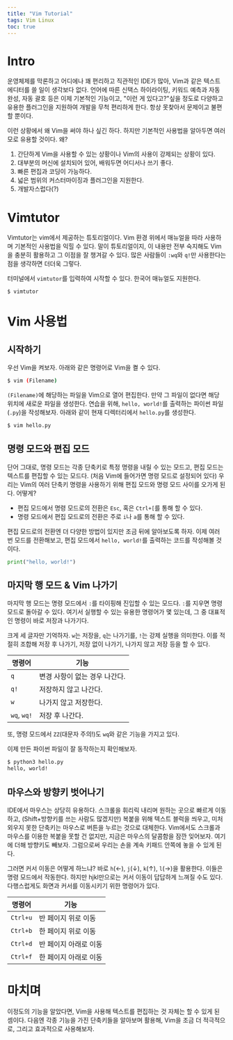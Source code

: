 ```yaml
---
title: "Vim Tutorial"
tags: Vim Linux
toc: true
---
```


# Intro
운영체제를 막론하고 어디에나 꽤 편리하고 직관적인 IDE가 많아, Vim과 같은 텍스트 에디터를 쓸 일이 생각보다 없다. 언어에 따른 신택스 하이라이팅, 키워드 예측과 자동 완성, 자동 괄호 등은 이제 기본적인 기능이고, "이런 게 있다고?"싶을 정도로 다양하고 유용한 플러그인을 지원하여 개발을 무척 편리하게 한다. 항상 못찾아서 문제이고 불편할 뿐이다.

이런 상황에서 왜 Vim을 써야 하나 싶긴 하다. 하지만 기본적인 사용법을 알아두면 여러모로 유용할 것이다. 왜?

1. 간단하게 Vim을 사용할 수 있는 상황이나 Vim의 사용이 강제되는 상황이 있다.
2. 대부분의 머신에 설치되어 있어, 배워두면 어디서나 쓰기 좋다.
3. 빠른 편집과 코딩이 가능하다.
4. 넓은 범위의 커스터마이징과 플러그인을 지원한다.
5. 개발자스럽다(?)


# Vimtutor
Vimtutor는 vim에서 제공하는 튜토리얼이다. Vim 환경 위에서 매뉴얼을 따라 사용하며 기본적인 사용법을 익힐 수 있다. 말이 튜토리얼이지, 이 내용만 전부 숙지해도 Vim을 충분히 활용하고 그 이점을 잘 챙겨갈 수 있다. 많은 사람들이 `:wq`와 `q!`만 사용한다는 점을 생각하면 더더욱 그렇다.

터미널에서 `vimtutor`를 입력하여 시작할 수 있다. 한국어 매뉴얼도 지원한다.

```bash
$ vimtutor
```

# Vim 사용법
## 시작하기
우선 Vim을 켜보자. 아래와 같은 명령어로 Vim을 켤 수 있다.

```bash
$ vim (Filename)
```

`(Filename)`에 해당하는 파일을 Vim으로 열어 편집한다. 만약 그 파일이 없다면 해당 위치에 새로운 파일을 생성한다. 연습을 위해, `hello, world!`를 출력하는 파이썬 파일(`.py`)을 작성해보자. 아래와 같이 현재 디렉터리에서 `hello.py`를 생성한다.

```bash
$ vim hello.py
```

## 명령 모드와 편집 모드
단어 그대로, 명령 모드는 각종 단축키로 특정 명령을 내릴 수 있는 모드고, 편집 모드는 텍스트를 편집할 수 있는 모드다. (처음 Vim에 들어가면 명령 모드로 설정되어 있다) 우리는 Vim의 여러 단축키 명령을 사용하기 위해 편집 모드와 명령 모드 사이를 오가게 된다. 어떻게?

- 편집 모드에서 명령 모드로의 전환은 `Esc`, 혹은 `Ctrl+[`를 통해 할 수 있다. 
- 명령 모드에서 편집 모드로의 전환은 주로 `i`나 `a`를 통해 할 수 있다.

편집 모드로의 전환엔 더 다양한 방법이 있지만 조금 뒤에 알아보도록 하자. 이제 여러 번 모드를 전환해보고, 편집 모드에서 `hello, world!`를 출력하는 코드를 작성해볼 것이다.

```python
print("hello, world!")
```

## 마지막 행 모드 & Vim 나가기
마지막 행 모드는 명령 모드에서 `:`를 타이핑해 진입할 수 있는 모드다. `:`를 지우면 명령 모드로 돌아갈 수 있다. 여기서 실행할 수 있는 유용한 명령어가 몇 있는데, 그 중 대표적인 명령이 바로 저장과 나가기다.

크게 세 글자만 기억하자. `w`는 저장을, `q`는 나가기를, `!`는 강제 실행을 의미한다. 이를 적절히 조합해 저장 후 나가기, 저장 없이 나가기, 나가지 않고 저장 등을 할 수 있다.

명령어 | 기능
---|---
`q` | 변경 사항이 없는 경우 나간다. 
`q!` | 저장하지 않고 나간다.
`w` | 나가지 않고 저장한다.
`wq`, `wq!` | 저장 후 나간다.

또, 명령 모드에서 `ZZ`(대문자 주의!)도 `wq`와 같은 기능을 가지고 있다.

이제 만든 파이썬 파일이 잘 동작하는지 확인해보자.

```bash
$ python3 hello.py
hello, world!
```

## 마우스와 방향키 벗어나기
IDE에서 마우스는 상당히 유용하다. 스크롤을 휘리릭 내리며 원하는 곳으로 빠르게 이동하고, (Shift+방향키를 쓰는 사람도 많겠지만) 복붙을 위해 텍스트 블럭을 씌우고, 미처 외우지 못한 단축키는 마우스로 버튼을 누르는 것으로 대체한다. Vim에서도 스크롤과 마우스를 이용한 복붙을 못할 건 없지만, 지금은 마우스의 달콤함을 잠깐 잊어보자. 여기에 더해 방향키도 빼보자. 그럼으로써 우리는 손을 계속 키패드 안쪽에 놓을 수 있게 된다.

그러면 커서 이동은 어떻게 하느냐? 바로 `h`(←), `j`(↓), `k`(↑), `l`(→)을 활용한다. 이들은 명령 모드에서 작동한다. 하지만 hjkl만으로는 커서 이동이 답답하게 느껴질 수도 있다. 다행스럽게도 화면과 커서를 이동시키기 위한 명령어가 있다.

명령어 | 기능
---|---
`Ctrl+u` | 반 페이지 위로 이동
`Ctrl+b` | 한 페이지 위로 이동
`Ctrl+d` | 반 페이지 아래로 이동
`Ctrl+f` | 한 페이지 아래로 이동


# 마치며
이정도의 기능을 알았다면, Vim을 사용해 텍스트를 편집하는 것 자체는 할 수 있게 된 셈이다. 다음엔 각종 기능을 가진 단축키들을 알아보며 활용해, Vim을 조금 더 적극적으로, 그리고 효과적으로 사용해보자.